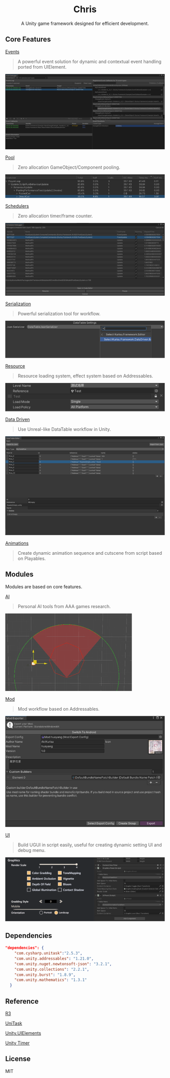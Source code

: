 <div align="center">

# Chris

A Unity game framework designed for efficient development.

</div>

## Core Features

[Events](./Docs/Events.md) 
> A powerful event solution for dynamic and contextual event handling ported from UIElement.

![Debugger](./Docs/Images/debugger.png)

[Pool](./Docs/Pool.md) 
> Zero allocation GameObject/Component pooling. 

![Pooling Performance](./Docs/Images/pooling-performance.png)

[Schedulers](./Docs/Schedulers.md) 
> Zero allocation timer/frame counter. 

![Debugger](./Docs/Images/scheduler_debugger.png)

[Serialization](./Docs/Serialization.md)
> Powerful serialization tool for workflow.

![SerializedType](./Docs/Images/serializedtype.png)

[Resource](./Docs/Resource.md) 
> Resource loading system, effect system based on Addressables. 

![SoftAssetReference](./Docs/Images/soft_asset_reference.png)

[Data Driven](./Docs/DataDriven.md)
>Use Unreal-like DataTable workflow in Unity.

![DataTable](./Docs/Images/datatable_editor_window.png)

[Animations](./Docs/Animations.md)
>Create dynamic animation sequence and cutscene from script based on Playables.

## Modules

Modules are based on core features.

[AI](./Docs/AI.md)

>Personal AI tools from AAA games research. 

![FieldViewPrime](./Docs/Images/fov-prime.gif)

[Mod](./Docs/Mod.md) 
> Mod workflow based on Addressables. 

![Mod Exporter](./Docs/Images/mod_exporter.png)

[UI](./Docs/UI.md) 
> Build UGUI in script easily, useful for creating dynamic setting UI and debug menu.

![UIPanel](./Docs/Images/ui_panel_view.png)

## Dependencies

```json
"dependencies": {
    "com.cysharp.unitask":"2.5.3",
    "com.unity.addressables": "1.21.0",
    "com.unity.nuget.newtonsoft-json": "3.2.1",
    "com.unity.collections": "2.2.1",
    "com.unity.burst": "1.8.9",
    "com.unity.mathematics": "1.3.1"
  }
```

## Reference

[R3](https://github.com/Cysharp/R3)

[UniTask](https://github.com/Cysharp/UniTask)

[Unity.UIElements](https://github.com/Unity-Technologies/UnityCsReference/tree/2022.3/ModuleOverrides/com.unity.ui/Core)

[Unity Timer](https://github.com/akbiggs/UnityTimer)

## License

MIT